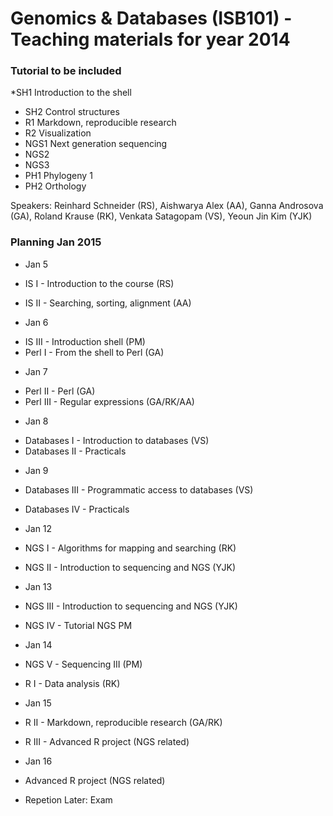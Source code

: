 Genomics & Databases (ISB101) - Teaching materials for year 2014
================================================================



### Tutorial to be included

  *SH1 Introduction to the shell
 *  SH2 Control structures
 * R1 Markdown, reproducible research
 * R2 Visualization
 * NGS1 Next generation sequencing 
 * NGS2 
 * NGS3 
 * PH1 Phylogeny 1
 * PH2 Orthology

Speakers: Reinhard Schneider (RS), Aishwarya Alex (AA), Ganna Androsova (GA), Roland Krause (RK), Venkata Satagopam (VS), Yeoun Jin Kim (YJK)

### Planning Jan 2015

* Jan 5
 * IS I - Introduction to the course (RS)
 * IS II - Searching, sorting, alignment (AA) 

 * Jan 6
  - IS III - Introduction shell (PM)
  - Perl I - From the shell to Perl (GA)

* Jan 7
 - Perl  II - Perl (GA)
 - Perl III - Regular expressions (GA/RK/AA) 
 
 * Jan 8
 - Databases I - Introduction to databases (VS)
 - Databases II - Practicals

* Jan 9
 * Databases III - Programmatic access to databases (VS)
 * Databases IV - Practicals

* Jan 12
 * NGS I - Algorithms for mapping and searching (RK)
 * NGS II - Introduction to sequencing and NGS (YJK)

* Jan 13
 * NGS III  - Introduction to sequencing and NGS (YJK)
 * NGS IV - Tutorial NGS PM

* Jan 14 
 * NGS V - Sequencing III (PM)
 * R I - Data analysis  (RK)

* Jan 15 
 * R II - Markdown, reproducible research (GA/RK)
 * R III - Advanced R project (NGS related)

* Jan 16 
 * Advanced R project (NGS related)
 * Repetion 
Later: Exam
